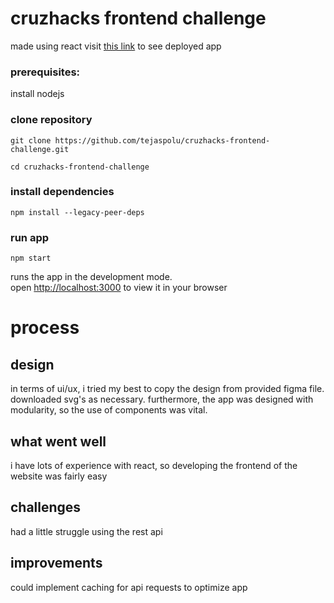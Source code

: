 # cruzhacks frontend challenge

made using react
visit [this link](https://cruzhacks-frontend-challenge.vercel.app/) to see deployed app

### prerequisites:
install nodejs

### clone repository
`git clone https://github.com/tejaspolu/cruzhacks-frontend-challenge.git`

`cd cruzhacks-frontend-challenge`

### install dependencies
`npm install --legacy-peer-deps`

### run app
`npm start`

runs the app in the development mode.\
open [http://localhost:3000](http://localhost:3000) to view it in your browser

# process
## design
in terms of ui/ux, i tried my best to copy the design from provided figma file. downloaded svg's as necessary. furthermore, the app was designed with modularity, so the use of components was vital.
## what went well
i have lots of experience with react, so developing the frontend of the website was fairly easy
## challenges
had a little struggle using the rest api
## improvements
could implement caching for api requests to optimize app
